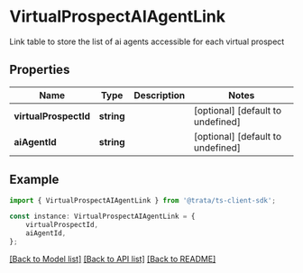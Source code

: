 # VirtualProspectAIAgentLink

Link table to store the list of ai agents accessible for each virtual prospect

## Properties

Name | Type | Description | Notes
------------ | ------------- | ------------- | -------------
**virtualProspectId** | **string** |  | [optional] [default to undefined]
**aiAgentId** | **string** |  | [optional] [default to undefined]

## Example

```typescript
import { VirtualProspectAIAgentLink } from '@trata/ts-client-sdk';

const instance: VirtualProspectAIAgentLink = {
    virtualProspectId,
    aiAgentId,
};
```

[[Back to Model list]](../README.md#documentation-for-models) [[Back to API list]](../README.md#documentation-for-api-endpoints) [[Back to README]](../README.md)

